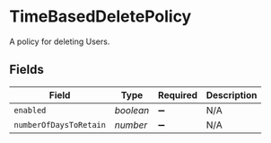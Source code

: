 # TimeBasedDeletePolicy

A policy for deleting Users.


## Fields

| Field                  | Type                   | Required               | Description            |
| ---------------------- | ---------------------- | ---------------------- | ---------------------- |
| `enabled`              | *boolean*              | :heavy_minus_sign:     | N/A                    |
| `numberOfDaysToRetain` | *number*               | :heavy_minus_sign:     | N/A                    |